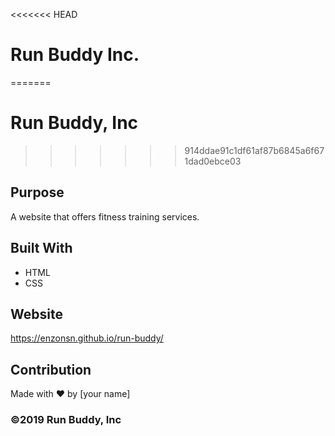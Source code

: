 <<<<<<< HEAD
# Run Buddy Inc.
=======
# Run Buddy, Inc
>>>>>>> 914ddae91c1df61af87b6845a6f671dad0ebce03

## Purpose
A website that offers fitness training services. 

## Built With
* HTML
* CSS

## Website
https://enzonsn.github.io/run-buddy/

## Contribution
Made with ❤️ by [your name]

### ©️2019 Run Buddy, Inc 
